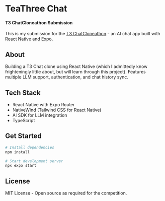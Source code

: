 # TeaThree Chat 

#### T3 ChatCloneathon Submission

This is my submission for the [T3 ChatCloneathon](https://cloneathon.t3.chat/) - an AI chat app built with React Native and Expo.

## About

Building a T3 Chat clone using React Native (which I admittedly know frighteningly little about, but will learn through this project). Features multiple LLM support, authentication, and chat history sync.

## Tech Stack

- React Native with Expo Router
- NativeWind (Tailwind CSS for React Native)
- AI SDK for LLM integration
- TypeScript

## Get Started

```bash
# Install dependencies
npm install

# Start development server
npx expo start
```

## License

MIT License - Open source as required for the competition.
